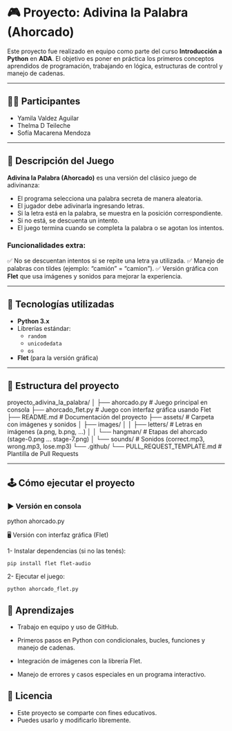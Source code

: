 # 🎮 Proyecto: Adivina la Palabra (Ahorcado)

Este proyecto fue realizado en equipo como parte del curso **Introducción a Python** en **ADA**.
El objetivo es poner en práctica los primeros conceptos aprendidos de programación, trabajando en lógica, estructuras de control y manejo de cadenas.

---

## 👩‍💻 Participantes
- Yamila Valdez Aguilar
- Thelma D Teileche
- Sofía Macarena Mendoza

---

## 📌 Descripción del Juego
**Adivina la Palabra (Ahorcado)** es una versión del clásico juego de adivinanza:

- El programa selecciona una palabra secreta de manera aleatoria.
- El jugador debe adivinarla ingresando letras.
- Si la letra está en la palabra, se muestra en la posición correspondiente.
- Si no está, se descuenta un intento.
- El juego termina cuando se completa la palabra o se agotan los intentos.

### Funcionalidades extra:
✅ No se descuentan intentos si se repite una letra ya utilizada.
✅ Manejo de palabras con tildes (ejemplo: “camión” = “camion”).
✅ Versión gráfica con **Flet** que usa imágenes y sonidos para mejorar la experiencia.

---

## 🚀 Tecnologías utilizadas
- **Python 3.x**
- Librerías estándar:
  - `random`
  - `unicodedata`
  - `os`
- **Flet** (para la versión gráfica)

---

## 📂 Estructura del proyecto

proyecto_adivina_la_palabra/
│
├── ahorcado.py # Juego principal en consola
├── ahorcado_flet.py # Juego con interfaz gráfica usando Flet
├── README.md # Documentación del proyecto
├── assets/ # Carpeta con imágenes y sonidos
│ ├── images/
│ │ ├── letters/ # Letras en imágenes (a.png, b.png, ...)
│ │ └── hangman/ # Etapas del ahorcado (stage-0.png ... stage-7.png)
│ └── sounds/ # Sonidos (correct.mp3, wrong.mp3, lose.mp3)
└── .github/
└── PULL_REQUEST_TEMPLATE.md # Plantilla de Pull Requests

---

## 🕹️ Cómo ejecutar el proyecto

### ▶️ Versión en consola

python ahorcado.py

🖥️ Versión con interfaz gráfica (Flet)

1- Instalar dependencias (si no las tenés):

    pip install flet flet-audio

2- Ejecutar el juego:

    python ahorcado_flet.py


## 📖 Aprendizajes

- Trabajo en equipo y uso de GitHub.

- Primeros pasos en Python con condicionales, bucles, funciones y manejo de cadenas.

- Integración de imágenes con la librería Flet.

- Manejo de errores y casos especiales en un programa interactivo.

## 📜 Licencia
- Este proyecto se comparte con fines educativos.
- Puedes usarlo y modificarlo libremente.